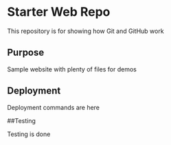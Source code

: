 # Starter Web Repo

This repository is for showing how Git and GitHub work

## Purpose

Sample website with plenty of files for demos

## Deployment

Deployment commands are here

##Testing 

Testing is done